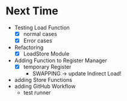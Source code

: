 # Next Time

- Testing Load Function
    - [x] normal cases
    - [x] Error cases
- Refactoring
    - [x] LoadStore Module
- Adding Function to Register Manager
    - [x] temporary Register
        - SWAPPING
-> update Indirect Load!
- adding Store Functions
- adding GitHub Workflow
    - test runner